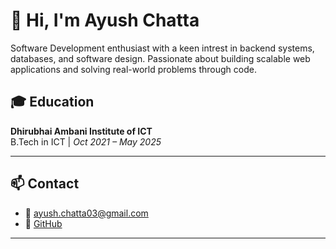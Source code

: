 # 👋 Hi, I'm Ayush Chatta

Software Development enthusiast with a keen intrest in backend systems, databases, and software design. Passionate about building scalable web applications and solving real-world problems through code.

## 🎓 Education

**Dhirubhai Ambani Institute of ICT**  
B.Tech in ICT | *Oct 2021 – May 2025* 

---

## 📫 Contact

- 📧 [ayush.chatta03@gmail.com](mailto:ayush.chatta03@gmail.com)  
- 🔗 [GitHub](https://github.com/apsopori)

---
